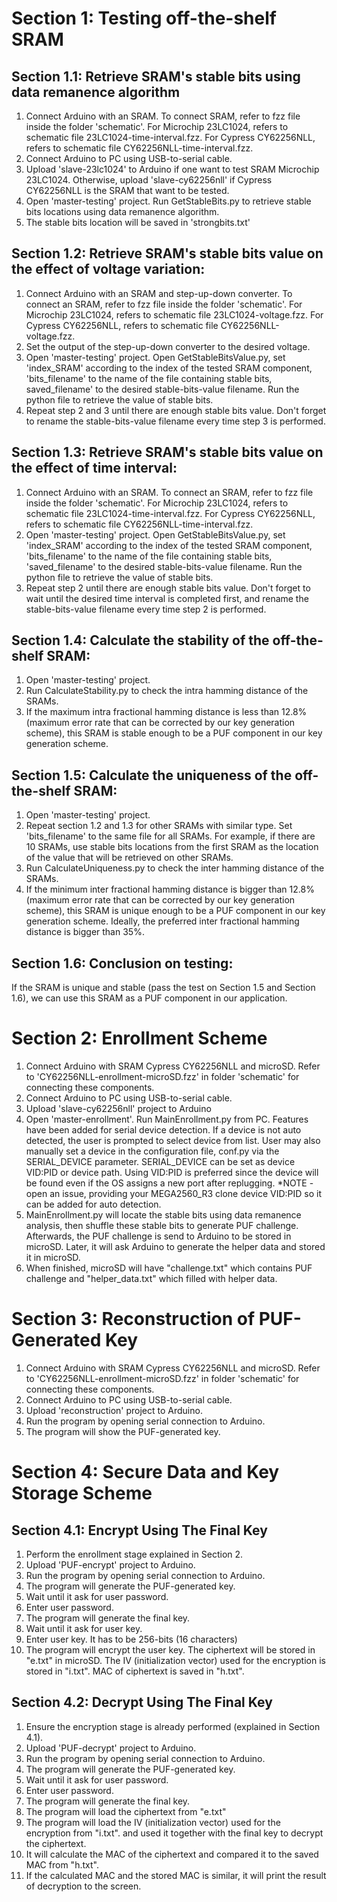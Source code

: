 
# Section 1: Testing off-the-shelf SRAM
## Section 1.1:  Retrieve SRAM's stable bits using data remanence algorithm
1. Connect Arduino with an SRAM. To connect SRAM, refer to fzz file inside the folder 'schematic'. For Microchip 23LC1024, refers to schematic file 23LC1024-time-interval.fzz. For Cypress CY62256NLL, refers to schematic file CY62256NLL-time-interval.fzz.
2. Connect Arduino to PC using USB-to-serial cable.
3. Upload 'slave-23lc1024' to Arduino if one want to test SRAM Microchip 23LC1024. Otherwise, upload 'slave-cy62256nll' if Cypress CY62256NLL is the SRAM that want to be tested.
4. Open 'master-testing' project. Run GetStableBits.py to retrieve stable bits locations using data remanence algorithm.
5. The stable bits location will be saved in 'strongbits.txt'

## Section 1.2:  Retrieve SRAM's stable bits value on the effect of voltage variation:
1. Connect Arduino with an SRAM and step-up-down converter. To connect an SRAM, refer to fzz file inside the folder 'schematic'. For Microchip 23LC1024, refers to schematic file 23LC1024-voltage.fzz. For Cypress CY62256NLL, refers to schematic file CY62256NLL-voltage.fzz.
2. Set the output of the step-up-down converter to the desired voltage.
3. Open 'master-testing' project. Open GetStableBitsValue.py, set 'index_SRAM' according to the index of the tested SRAM component, 'bits_filename' to the name of the file containing stable bits, saved_filename' to the desired stable-bits-value filename. Run the python file to retrieve the value of stable bits.
4. Repeat step 2 and 3 until there are enough stable bits value. Don't forget to rename the stable-bits-value filename every time step 3 is performed.

## Section 1.3:  Retrieve SRAM's stable bits value on the effect of time interval:
1. Connect Arduino with an SRAM. To connect an SRAM, refer to fzz file inside the folder 'schematic'. For Microchip 23LC1024, refers to schematic file 23LC1024-time-interval.fzz. For Cypress CY62256NLL, refers to schematic file CY62256NLL-time-interval.fzz.
2. Open 'master-testing' project. Open GetStableBitsValue.py, set 'index_SRAM' according to the index of the tested SRAM component, 'bits_filename' to the name of the file containing stable bits, 'saved_filename' to the desired stable-bits-value filename. Run the python file to retrieve the value of stable bits.
3. Repeat step 2 until there are enough stable bits value. Don't forget to wait until the desired time interval is completed first, and rename the stable-bits-value filename every time step 2 is performed.

## Section 1.4:  Calculate the stability of the off-the-shelf SRAM:
1. Open 'master-testing' project.
2. Run CalculateStability.py to check the intra hamming distance of the SRAMs.
3. If the maximum intra fractional hamming distance is less than 12.8% (maximum error rate that can be corrected by our key generation scheme), this SRAM is stable enough to be a PUF component in our key generation scheme.

## Section 1.5:  Calculate the uniqueness of the off-the-shelf SRAM:
1. Open 'master-testing' project.
2. Repeat section 1.2 and 1.3 for other SRAMs with similar type. Set 'bits_filename' to the same file for all SRAMs. For example, if there are 10 SRAMs, use stable bits locations from the first SRAM as the location of the value that will be retrieved on other SRAMs.
3. Run CalculateUniqueness.py to check the inter hamming distance of the SRAMs.
4. If the minimum inter fractional hamming distance is bigger than 12.8% (maximum error rate that can be corrected by our key generation scheme), this SRAM is unique enough to be a PUF component in our key generation scheme. Ideally, the preferred inter fractional hamming distance is bigger than 35%.

## Section 1.6:  Conclusion on testing:
If the SRAM is unique and stable (pass the test on Section 1.5 and Section 1.6), we can use this SRAM as a PUF component in our application.

# Section 2: Enrollment Scheme
1. Connect Arduino with SRAM Cypress CY62256NLL and microSD. Refer to 'CY62256NLL-enrollment-microSD.fzz' in folder 'schematic' for connecting these components.
2. Connect Arduino to PC using USB-to-serial cable.
3. Upload 'slave-cy62256nll' project to Arduino
4. Open 'master-enrollment'. Run MainEnrollment.py from PC. Features have been added for serial device detection.  If a device is not auto detected, the user is prompted to select device from list.  User may also manually set a device in the configuration file, conf.py via the SERIAL_DEVICE parameter.  SERIAL_DEVICE can be set as device VID:PID or device path.  Using VID:PID is preferred since the device will be found even if the OS assigns a new port after replugging.  *NOTE - open an issue, providing your MEGA2560_R3 clone device VID:PID so it can be added for auto detection.
5. MainEnrollment.py will locate the stable bits using data remanence analysis, then shuffle these stable bits to generate PUF challenge. Afterwards, the PUF challenge is send to Arduino to be stored in microSD. Later, it will ask Arduino to generate the helper data and stored it in microSD.
6. When finished, microSD will have "challenge.txt" which contains PUF challenge and "helper_data.txt" which filled with helper data.

# Section 3: Reconstruction of PUF-Generated Key
1. Connect Arduino with SRAM Cypress CY62256NLL and microSD. Refer to 'CY62256NLL-enrollment-microSD.fzz' in folder 'schematic' for connecting these components.
2. Connect Arduino to PC using USB-to-serial cable.
3. Upload 'reconstruction' project to Arduino.
4. Run the program by opening serial connection to Arduino.
5. The program will show the PUF-generated key.

# Section 4: Secure Data and Key Storage Scheme
## Section 4.1: Encrypt Using The Final Key
1. Perform the enrollment stage explained in Section 2.
2. Upload 'PUF-encrypt' project to Arduino.
3. Run the program by opening serial connection to Arduino.
4. The program will generate the PUF-generated key.
5. Wait until it ask for user password.
6. Enter user password.
7. The program will generate the final key.
8. Wait until it ask for user key.
9. Enter user key. It has to be 256-bits (16 characters)
10. The program will encrypt the user key. The ciphertext will be stored in "e.txt" in microSD. The IV (initialization vector) used for the encryption is stored in "i.txt". MAC of ciphertext is saved in "h.txt".

## Section 4.2: Decrypt Using The Final Key
1. Ensure the encryption stage is already performed (explained in Section 4.1).
2. Upload 'PUF-decrypt' project to Arduino.
3. Run the program by opening serial connection to Arduino.
4. The program will generate the PUF-generated key.
5. Wait until it ask for user password.
6. Enter user password.
7. The program will generate the final key.
8. The program will load the ciphertext from "e.txt" 
9. The program will load the IV (initialization vector) used for the encryption from "i.txt". and used it together with the final key to decrypt the ciphertext.
10. It will calculate the MAC of the ciphertext and compared it to the saved MAC from "h.txt".
11. If the calculated MAC and the stored MAC is similar, it will print the result of decryption to the screen.
